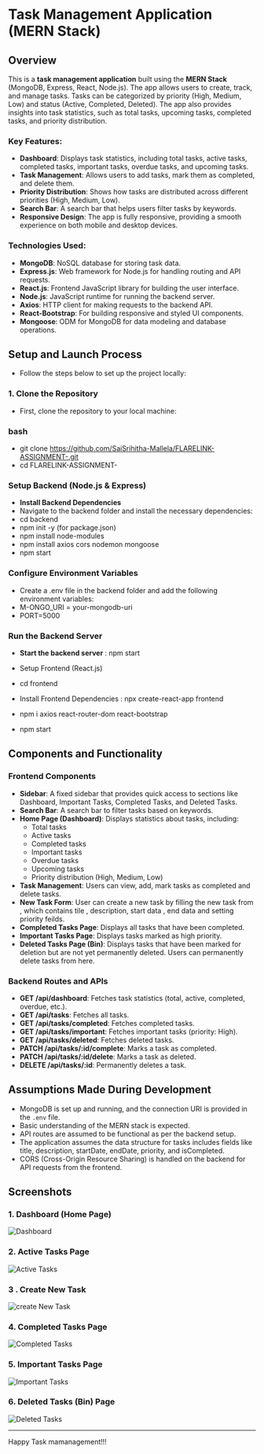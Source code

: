 # Task Management Application (MERN Stack)
## Overview

This is a **task management application** built using the **MERN Stack** (MongoDB, Express, React, Node.js). The app allows users to create, track, and manage tasks. Tasks can be categorized by priority (High, Medium, Low) and status (Active, Completed, Deleted). The app also provides insights into task statistics, such as total tasks, upcoming tasks, completed tasks, and priority distribution.

### Key Features:
- **Dashboard**: Displays task statistics, including total tasks, active tasks, completed tasks, important tasks, overdue tasks, and upcoming tasks.
- **Task Management**: Allows users to add tasks, mark them as completed, and delete them.
- **Priority Distribution**: Shows how tasks are distributed across different priorities (High, Medium, Low).
- **Search Bar**: A search bar that helps users filter tasks by keywords.
- **Responsive Design**: The app is fully responsive, providing a smooth experience on both mobile and desktop devices.

### Technologies Used:
- **MongoDB**: NoSQL database for storing task data.
- **Express.js**: Web framework for Node.js for handling routing and API requests.
- **React.js**: Frontend JavaScript library for building the user interface.
- **Node.js**: JavaScript runtime for running the backend server.
- **Axios**: HTTP client for making requests to the backend API.
- **React-Bootstrap**: For building responsive and styled UI components.
- **Mongoose**: ODM for MongoDB for data modeling and database operations.

## Setup and Launch Process

- Follow the steps below to set up the project locally:

### 1. Clone the Repository
- First, clone the repository to your local machine:

### bash
- git clone https://github.com/SaiSrihitha-Mallela/FLARELINK-ASSIGNMENT-.git
- cd FLARELINK-ASSIGNMENT-

### Setup Backend (Node.js & Express)
- **Install Backend Dependencies**
- Navigate to the backend folder and install the necessary dependencies:
- cd backend
- npm init -y (for package.json)
- npm install node-modules
- npm install axios cors nodemon mongoose 
- npm start 

### Configure Environment Variables
- Create a .env file in the backend folder and add the following environment variables:
- M-ONGO_URI = your-mongodb-uri
- PORT=5000

### Run the Backend Server
- **Start the backend server** : npm start

- Setup Frontend (React.js)
- cd frontend
- Install Frontend Dependencies : npx create-react-app frontend
- npm i axios react-router-dom react-bootstrap 
- npm start

## Components and Functionality

### Frontend Components

- **Sidebar**: A fixed sidebar that provides quick access to sections like Dashboard, Important Tasks, Completed Tasks, and Deleted Tasks.
- **Search Bar**: A search bar to filter tasks based on keywords.
- **Home Page (Dashboard)**: Displays statistics about tasks, including:
  - Total tasks
  - Active tasks
  - Completed tasks
  - Important tasks
  - Overdue tasks
  - Upcoming tasks
  - Priority distribution (High, Medium, Low)
- **Task Management**: Users can view, add, mark tasks as completed and delete tasks.
- **New Task Form**: User can create a new task by filling the new task from , which contains tile , description, start data , end data and setting priority feilds.
- **Completed Tasks Page**: Displays all tasks that have been completed.
- **Important Tasks Page**: Displays tasks marked as high priority.
- **Deleted Tasks Page (Bin)**: Displays tasks that have been marked for deletion but are not yet permanently deleted. Users can permanently delete tasks from here.

### Backend Routes and APIs

- **GET /api/dashboard**: Fetches task statistics (total, active, completed, overdue, etc.).
- **GET /api/tasks**: Fetches all tasks.
- **GET /api/tasks/completed**: Fetches completed tasks.
- **GET /api/tasks/important**: Fetches important tasks (priority: High).
- **GET /api/tasks/deleted**: Fetches deleted tasks.
- **PATCH /api/tasks/:id/complete**: Marks a task as completed.
- **PATCH /api/tasks/:id/delete**: Marks a task as deleted.
- **DELETE /api/tasks/:id**: Permanently deletes a task.

## Assumptions Made During Development

- MongoDB is set up and running, and the connection URI is provided in the `.env` file.
- Basic understanding of the MERN stack is expected.
- API routes are assumed to be functional as per the backend setup.
- The application assumes the data structure for tasks includes fields like title, description, startDate, endDate, priority, and isCompleted.
- CORS (Cross-Origin Resource Sharing) is handled on the backend for API requests from the frontend.
## Screenshots

### 1. Dashboard (Home Page)
![Dashboard](assets/dashboard.png)

### 2. Active Tasks Page
![Active Tasks](assets/activetasks.png)

### 3 . Create New Task
![create New Task](assets/CreateTask.png)

### 4. Completed Tasks Page
![Completed Tasks](assets/completedtasks.png)

### 5. Important Tasks Page
![Important Tasks](assets/importanttasks.png)

### 6. Deleted Tasks (Bin) Page
![Deleted Tasks](assets/bin.png)



---
Happy Task mamanagement!!!
